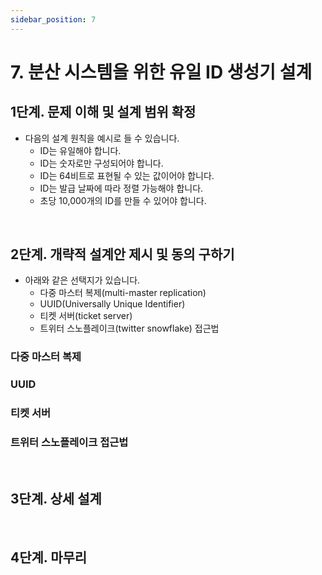 ```yaml
---
sidebar_position: 7
---
```


# 7. 분산 시스템을 위한 유일 ID 생성기 설계

## 1단계. 문제 이해 및 설계 범위 확정

- 다음의 설계 원칙을 예시로 들 수 있습니다.
  - ID는 유일해야 합니다.
  - ID는 숫자로만 구성되어야 합니다.
  - ID는 64비트로 표현될 수 있는 값이어야 합니다.
  - ID는 발급 날짜에 따라 정렬 가능해야 합니다.
  - 초당 10,000개의 ID를 만들 수 있어야 합니다.

<br/>

## 2단계. 개략적 설계안 제시 및 동의 구하기

- 아래와 같은 선택지가 있습니다.
  - 다중 마스터 복제(multi-master replication)
  - UUID(Universally Unique Identifier)
  - 티켓 서버(ticket server)
  - 트위터 스노플레이크(twitter snowflake) 접근법

### 다중 마스터 복제

### UUID

### 티켓 서버

### 트위터 스노플레이크 접근법

<br/>

## 3단계. 상세 설계

<br/>

## 4단계. 마무리
